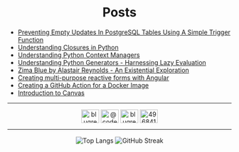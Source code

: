 <h1 align="center">Posts</h1>

<!-- BLOG-POST-LIST:START -->
- [Preventing Empty Updates In PostgreSQL Tables Using A Simple Trigger Function](https://dev.to/blugreenspace/preventing-empty-updates-in-postgresql-tables-using-a-simple-trigger-function-4mk7)
- [Understanding Closures in Python](https://dev.to/blugreenspace/understanding-closures-in-python-bbl)
- [Understanding Python Context Managers](https://dev.to/blugreenspace/understanding-python-context-managers-3cn3)
- [Understanding Python Generators - Harnessing Lazy Evaluation](https://dev.to/blugreenspace/understanding-python-generators-harnessing-lazy-evaluation-52c)
- [Zima Blue by Alastair Reynolds - An Existential Exploration](https://dev.to/blugreenspace/zima-blue-by-alastair-reynolds-an-existential-exploration-bp9)
- [Creating multi-purpose reactive forms with Angular](https://dev.to/blugreenspace/creating-multi-purpose-reactive-forms-with-angular-47ka)
- [Creating a GitHub Action for a Docker Image](https://dev.to/blugreenspace/creating-a-github-action-for-a-docker-image-4n34)
- [Introduction to Canvas](https://dev.to/blugreenspace/introduction-to-canvas-4abh)
<!-- BLOG-POST-LIST:END -->

---

<p align="center">
  <a href="https://dev.to/blugreenspace" target="blank"><img align="center" src="https://raw.githubusercontent.com/rahuldkjain/github-profile-readme-generator/master/src/images/icons/Social/devto.svg" alt="blugreenspace" height="30" width="40" /></a>
  <a href="https://medium.com/@code0987" target="blank"><img align="center" src="https://raw.githubusercontent.com/rahuldkjain/github-profile-readme-generator/master/src/images/icons/Social/medium.svg" alt="@code0987" height="30" width="40" /></a>
  <a href="https://twitter.com/blugreenspace" target="blank"><img align="center" src="https://raw.githubusercontent.com/rahuldkjain/github-profile-readme-generator/master/src/images/icons/Social/twitter.svg" alt="blugreenspace" height="30" width="40" /></a>
  <a href="https://stackoverflow.com/users/496841" target="blank"><img align="center" src="https://raw.githubusercontent.com/rahuldkjain/github-profile-readme-generator/master/src/images/icons/Social/stack-overflow.svg" alt="496841" height="30" width="40" /></a>
</p>

---

<p align="center">
  <img align="center" src="https://github-readme-stats.vercel.app/api/top-langs/?username=code0987&hide_progress=true&langs_count=6&hide=tsql&size_weight=0.9&count_weight=0.1&layout=compact&theme=transparent&hide_border=true" alt="Top Langs" />

  <img align="center" src="https://streak-stats.demolab.com?user=code0987&theme=transparent&hide_border=true" alt="GitHub Streak" />
</p>
